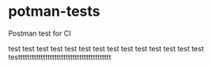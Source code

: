 # potman-tests
Postman test for CI

test test test test test test
test test test test
test test test test
testtttttttttttttttttttttttttttttttttttttttt
